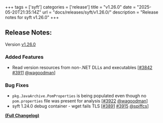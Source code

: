 +++
tags = ['syft']
categories = ['release']
title = "v1.26.0"
date = "2025-05-20T21:35:14Z"
url = "docs/releases/syft/v1.26.0/"
description = "Release notes for syft v1.26.0"
+++

## Release Notes:
Version [v1.26.0](https://github.com/anchore/syft/releases/tag/v1.26.0)

### Added Features

- Read version resources from non-.NET DLLs and executables [[#3842](https://github.com/anchore/syft/issues/3842) [#3911](https://github.com/anchore/syft/pull/3911) [@wagoodman](https://github.com/wagoodman)]

### Bug Fixes

- `pkg.JavaArchive.PomProperties` is being populated even though no `pom.properties` file was present for analysis [[#3922](https://github.com/anchore/syft/pull/3922) [@wagoodman](https://github.com/wagoodman)]
- syft 1.24.0 debug container - wget fails TLS [[#3891](https://github.com/anchore/syft/issues/3891) [#3915](https://github.com/anchore/syft/pull/3915) [@spiffcs](https://github.com/spiffcs)]

**[(Full Changelog)](https://github.com/anchore/syft/compare/v1.25.1...v1.26.0)**
